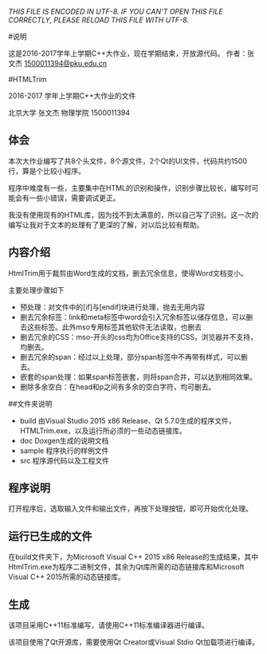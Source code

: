 
_THIS FILE IS ENCODED IN UTF-8.
IF YOU CAN'T OPEN THIS FILE CORRECTLY, 
PLEASE RELOAD THIS FILE WITH UTF-8._

#说明

这是2016-2017学年上学期C++大作业，现在学期结束，开放源代码。
作者：张文杰 1500011394@pku.edu.cn

#HTMLTrim

2016-2017 学年上学期C++大作业的文件

北京大学 张文杰 物理学院 1500011394

## 体会

本次大作业编写了共8个头文件，8个源文件，2个Qt的UI文件，代码共约1500行，算是个比较小程序。

程序中难度有一些，主要集中在HTML的识别和操作，识别步骤比较长，编写时可能会有一些小错误，需要调试更正。

我没有使用现有的HTML库，因为找不到太满意的，所以自己写了识别。这一次的编写让我对于文本的处理有了更深的了解，对以后比较有帮助。

## 内容介绍

HtmlTrim用于裁剪由Word生成的文档，删去冗余信息，使得Word文档变小。

主要处理步骤如下

- 预处理：对文件中的[if]与[endif]块进行处理，抛去无用内容
- 删去冗余标签：link和meta标签中word会引入冗余标签以储存信息，可以删去这些标签。此外mso专用标签其他软件无法读取，也删去
- 删去冗余的CSS：mso-开头的css均为Office支持的CSS，浏览器并不支持，均删去。
- 删去冗余的span：经过以上处理，部分span标签中不再带有样式，可以删去。
- 嵌套的span处理：如果span标签嵌套，则将span合并，可以达到相同效果。
- 删除多余空白：在head和p之间有多余的空白字符，均可删去。

##文件夹说明
- build 由Visual Studio 2015 x86 Release、Qt 5.7.0生成的程序文件，HTMLTrim.exe，以及运行所必须的一些动态链接库。
- doc Doxgen生成的说明文档
- sample 程序执行的样例文件
- src 程序源代码以及工程文件

## 程序说明

打开程序后，选取输入文件和输出文件，再按下处理按钮，即可开始优化处理。

## 运行已生成的文件

在build文件夹下，为Microsoft Visual C++ 2015 x86 Release的生成结果，其中HtmlTrim.exe为程序二进制文件，其余为Qt库所需的动态链接库和Microsoft Visual C++ 2015所需的动态链接库。

## 生成

该项目采用C++11标准编写，请使用C++11标准编译器进行编译。

该项目使用了Qt开源库，需要使用Qt Creator或Visual Stdio Qt加载项进行编译。